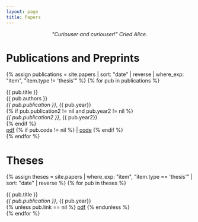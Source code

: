```yaml
---
layout: page
title: Papers
---
```


<div class='papers'>
  <p style="text-align: center">
    <em>"Curiouser and curiouser!" Cried Alice.</em>
  </p>

  <h1>Publications and Preprints</h1>

  {% assign publications = site.papers | sort: "date" | reverse | where_exp: "item", "item.type != 'thesis'" %}
  {% for pub in publications %}
  <div class="pubitem">
    <div class="pubtitle">{{ pub.title }}</div>
    <div class="pubauthors">{{ pub.authors }}</div>
    <div class="pubinfo"><em>{{ pub.publication }}</em>, {{ pub.year}}</div>
    {% if pub.publication2 != nil and pub.year2 != nil %}
      <div class="pubinfo"><em>{{ pub.publication2 }}</em>, {{ pub.year2}}</div>
    {% endif %}
    <div class='publinks'>
      <a href="{{ pub.link }}">pdf</a> 
      {% if pub.code != nil %}
          | <a href="{{ pub.code }}">code</a>
      {% endif %}
    </div>
  </div>
  {% endfor %}

  <h1>Theses</h1>

  {% assign theses = site.papers | where_exp: "item", "item.type == 'thesis'" | sort: "date" | reverse %}
  {% for pub in theses %}
  <div class="pubitem">
    <div class="pubtitle">{{ pub.title }}</div>
    <div class="pubinfo"><em>{{ pub.publication }}</em>, {{ pub.year}}</div>
    <div class='publinks'>
      {% unless pub.link == nil %}
          <a href="{{ pub.link }}">pdf</a> 
      {% endunless %} 
      </div>
  </div>
  {% endfor %}

</div>